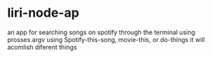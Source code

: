 # liri-node-ap

an app for searching songs on spotify through the terminal using prosses.argv
using Spotify-this-song, movie-this, or do-things it will acomlish diferent things
